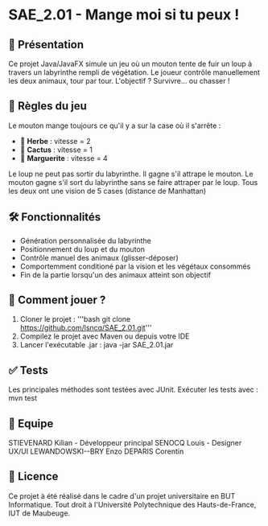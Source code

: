 # SAE_2.01 - Mange moi si tu peux !

## 👾 Présentation
Ce projet Java/JavaFX simule un jeu où un mouton tente de fuir un loup à travers un labyrinthe rempli de végétation.
Le joueur contrôle manuellement les deux animaux, tour par tour. L'objectif ? Survivre... ou chasser !

## 🚫 Règles du jeu
Le mouton mange toujours ce qu'il y a sur la case où il s'arrête : 
- 🌱 **Herbe** : vitesse = 2
- 🌵 **Cactus** : vitesse = 1
- 🌼 **Marguerite** : vitesse = 4

Le loup ne peut pas sortir du labyrinthe. Il gagne s'il attrape le mouton.
Le mouton gagne s'il sort du labyrinthe sans se faire attraper par le loup.
Tous les deux ont une vision de 5 cases (distance de Manhattan)

## 🛠️ Fonctionnalités
- Génération personnalisée du labyrinthe
- Positionnement du loup et du mouton
- Contrôle manuel des animaux (glisser-déposer)
- Comportemment conditioné par la vision et les végétaux consommés
- Fin de la partie lorsqu'un des animaux atteint son objectif

## 🚀 Comment jouer ?
1. Cloner le projet : '''bash git clone https://github.com/lsncq/SAE_2.01.git'''
2. Compilez le projet avec Maven ou depuis votre IDE
3. Lancer l'exécutable .jar : java -jar SAE_2.01.jar

## ✅ Tests
Les principales méthodes sont testées avec JUnit. Exécuter les tests avec : mvn test

## 👥 Equipe
STIEVENARD Kilian - Développeur principal
SENOCQ Louis - Designer UX/UI
LEWANDOWSKI--BRY Enzo 
DEPARIS Corentin

## 📃 Licence
Ce projet à été réalisé dans le cadre d'un projet universitaire en BUT Informatique. Tout droit à l'Université Polytechnique des Hauts-de-France, IUT de Maubeuge.
